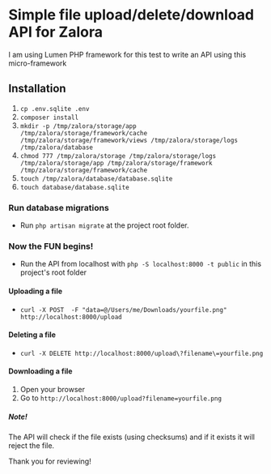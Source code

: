 # Simple file upload/delete/download API for Zalora

I am using Lumen PHP framework for this test to write an API using this micro-framework

## Installation
1. `cp .env.sqlite .env`
2. `composer install`
3.  `mkdir -p /tmp/zalora/storage/app /tmp/zalora/storage/framework/cache /tmp/zalora/storage/framework/views /tmp/zalora/storage/logs /tmp/zalora/database`
4. `chmod 777 /tmp/zalora/storage /tmp/zalora/storage/logs /tmp/zalora/storage/app /tmp/zalora/storage/framework /tmp/zalora/storage/framework/cache`
5. `touch /tmp/zalora/database/database.sqlite`
6. `touch database/database.sqlite`

### Run database migrations
* Run `php artisan migrate` at the project root folder.

### Now the FUN begins!
* Run the API from localhost with `php -S localhost:8000 -t public` in this project's root folder

#### Uploading a file
* `curl -X POST  -F "data=@/Users/me/Downloads/yourfile.png" http://localhost:8000/upload`

#### Deleting a file
* `curl -X DELETE http://localhost:8000/upload\?filename\=yourfile.png`

#### Downloading a file
1. Open your browser
2. Go to `http://localhost:8000/upload?filename=yourfile.png` 

##### Note!
The API will check if the file exists (using checksums) and if it exists it will reject the file.

Thank you for reviewing!
